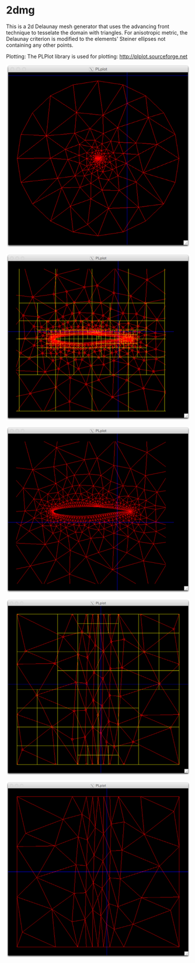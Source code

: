 # 2dmg
This is a 2d Delaunay mesh generator that uses the advancing front technique to tesselate the domain with triangles.
For anisotropic metric, the Delaunay criterion is modified to the elements' Steiner ellipses not containing any other points.

Plotting:
The PLPlot library is used for plotting: http://plplot.sourceforge.net

![alt text](https://github.com/mceze/2dmg/blob/master/plotter1.png "Example1 of plotter")

![alt text](https://github.com/mceze/2dmg/blob/master/plotter2.png "Example2 of plotter")

![alt text](https://github.com/mceze/2dmg/blob/master/plotter3.png "Example3 of plotter")

![alt text](https://github.com/mceze/2dmg/blob/master/plotter4.png "Example4 of plotter")

![alt text](https://github.com/mceze/2dmg/blob/master/plotter5.png "Example5 of plotter")